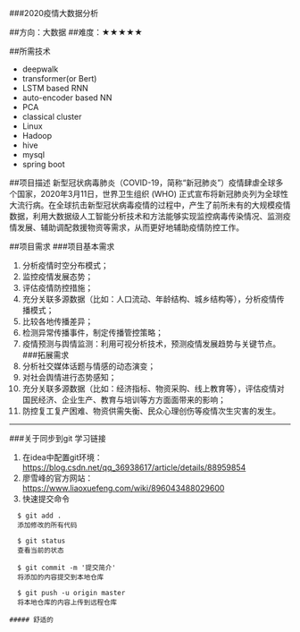 ###2020疫情大数据分析

##方向：大数据
##难度：★★★★★


##所需技术
* deepwalk
* transformer(or Bert)
* LSTM based RNN
* auto-encoder based NN
* PCA
* classical cluster
* Linux
* Hadoop
* hive
* mysql
* spring boot

##项目描述
  新型冠状病毒肺炎（COVID-19，简称“新冠肺炎”）疫情肆虐全球多个国家，2020年3月11日，世界卫生组织 (WHO) 正式宣布将新冠肺炎列为全球性大流行病。在全球抗击新型冠状病毒疫情的过程中，产生了前所未有的大规模疫情数据，利用大数据级人工智能分析技术和方法能够实现监控病毒传染情况、监测疫情发展、辅助调配救援物资等需求，从而更好地辅助疫情防控工作。

##项目需求
###项目基本需求
1. 分析疫情时空分布模式；
2. 监控疫情发展态势；
3. 评估疫情防控措施；
4. 充分关联多源数据（比如：人口流动、年龄结构、城乡结构等），分析疫情传播模式；
5. 比较各地传播差异；
6. 检测异常传播事件，制定传播管控策略；
7. 疫情预测与舆情监测：利用可视分析技术，预测疫情发展趋势与关键节点。
###拓展需求
1. 分析社交媒体话题与情感的动态演变；
2. 对社会舆情进行态势感知；
3. 充分关联多源数据（比如：经济指标、物资采购、线上教育等），评估疫情对国民经济、企业生产、教育与培训等方方面面带来的影响；
4. 防控复工复产困难、物资供需失衡、民众心理创伤等疫情次生灾害的发生。

------------
###关于同步到git
学习链接
1. 在idea中配置git环境：https://blog.csdn.net/qq_36938617/article/details/88959854
2. 廖雪峰的官方网站：https://www.liaoxuefeng.com/wiki/896043488029600
3. 快速提交命令
 ```gitexclude
   $ git add .
   添加修改的所有代码

   $ git status
   查看当前的状态

   $ git commit -m '提交简介'
   将添加的内容提交到本地仓库

   $ git push -u origin master
   将本地仓库的内容上传到远程仓库

##### 舒适的
